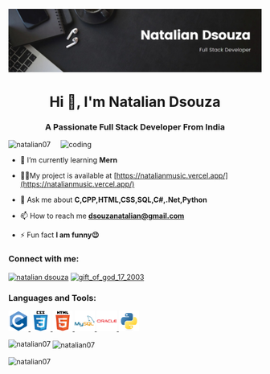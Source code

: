 ![logo](https://github.com/natalian07/natalian07/blob/main/banner.jpg)
<h1 align="center">Hi 👋, I'm Natalian Dsouza</h1>
<h3 align="center">A Passionate Full Stack Developer From India</h3>

<img align="right" alt="coding" width="400" src="https://camo.githubusercontent.com/cae12fddd9d6982901d82580bdf321d81fb299141098ca1c2d4891870827bf17/68747470733a2f2f6d69726f2e6d656469756d2e636f6d2f6d61782f313336302f302a37513379765349765f7430696f4a2d5a2e676966"> 

<p align="left"> <img src="https://komarev.com/ghpvc/?username=natalian07&label=Profile%20views&color=0e75b6&style=flat" alt="natalian07" /> </p>

- 🌱 I’m currently learning **Mern**

- 👨‍💻My project is available at [https://natalianmusic.vercel.app/](https://natalianmusic.vercel.app/)

- 💬 Ask me about **C,CPP,HTML,CSS,SQL,C#,.Net,Python**

- 📫 How to reach me **dsouzanatalian@gmail.com**

- ⚡ Fun fact **I am funny😉**

<h3 align="left">Connect with me:</h3>
<p align="left">
<a href="https://fb.com/natalian dsouza" target="blank"><img align="center" src="https://raw.githubusercontent.com/rahuldkjain/github-profile-readme-generator/master/src/images/icons/Social/facebook.svg" alt="natalian dsouza" height="30" width="40" /></a>
<a href="https://instagram.com/dsouza_natalian" target="blank"><img align="center" src="https://raw.githubusercontent.com/rahuldkjain/github-profile-readme-generator/master/src/images/icons/Social/instagram.svg" alt="gift_of_god_17_2003" height="30" width="40" /></a>
</p>

<h3 align="left">Languages and Tools:</h3>
<p align="left"> <a href="https://www.cprogramming.com/" target="_blank" rel="noreferrer"> <img src="https://raw.githubusercontent.com/devicons/devicon/master/icons/c/c-original.svg" alt="c" width="40" height="40"/> </a> <a href="https://www.w3schools.com/css/" target="_blank" rel="noreferrer"> <img src="https://raw.githubusercontent.com/devicons/devicon/master/icons/css3/css3-original-wordmark.svg" alt="css3" width="40" height="40"/> </a> <a href="https://www.w3.org/html/" target="_blank" rel="noreferrer"> <img src="https://raw.githubusercontent.com/devicons/devicon/master/icons/html5/html5-original-wordmark.svg" alt="html5" width="40" height="40"/> </a> <a href="https://www.mysql.com/" target="_blank" rel="noreferrer"> <img src="https://raw.githubusercontent.com/devicons/devicon/master/icons/mysql/mysql-original-wordmark.svg" alt="mysql" width="40" height="40"/> </a> <a href="https://www.oracle.com/" target="_blank" rel="noreferrer"> <img src="https://raw.githubusercontent.com/devicons/devicon/master/icons/oracle/oracle-original.svg" alt="oracle" width="40" height="40"/> </a> <a href="https://www.python.org" target="_blank" rel="noreferrer"> <img src="https://raw.githubusercontent.com/devicons/devicon/master/icons/python/python-original.svg" alt="python" width="40" height="40"/> </a> </p>

<p><img align="left" src="https://github-readme-stats.vercel.app/api/top-langs?username=natalian07&show_icons=true&locale=en&layout=compact" alt="natalian07" /></p>

<p>&nbsp;<img align="center" src="https://github-readme-stats.vercel.app/api?username=natalian07&show_icons=true&locale=en" alt="natalian07" /></p>

<p><img align="center" src="https://github-readme-streak-stats.herokuapp.com/?user=natalian07&" alt="natalian07" /></p>
